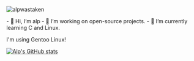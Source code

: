 <p align="left"> <img src="https://komarev.com/ghpvc/?username=alpwastaken&label=Profile%20views&color=ff0000&style=flat-square" alt="alpwastaken" /> </p>
- 👋 Hi, I’m alp
- 👀 I’m working on open-source projects.
- 🌱 I’m currently learning C and Linux.

I'm using Gentoo Linux!

[![Alp's GitHub stats](https://github-readme-stats.vercel.app/api?username=alpwastaken)](https://github.com/anuraghazra/github-readme-stats)

<!---
iAlq/iAlq is a ✨ special ✨ repository because its `README.md` (this file) appears on your GitHub profile.
You can click the Preview link to take a look at your changes.
--->
